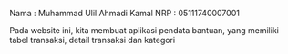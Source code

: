Nama : Muhammad Ulil Ahmadi Kamal
NRP : 05111740007001

Pada website ini, kita membuat aplikasi pendata bantuan, yang memiliki tabel transaksi, detail transaksi dan kategori
